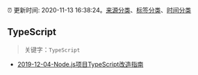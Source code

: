 :alarm_clock: 更新时间: 2020-11-13 16:38:24。[来源分类](../README.md)、[标签分类](../TAGS.md)、[时间分类](../TIMELINE.md)

## TypeScript


> 关键字：`TypeScript`



- [2019-12-04-Node.js项目TypeScript改造指南](https://juejin.im/post/5de4867f51882573135415dd) 